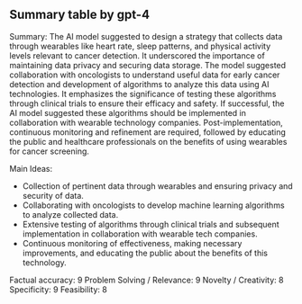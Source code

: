 ## Summary table by gpt-4
Summary: 
The AI model suggested to design a strategy that collects data through wearables like heart rate, sleep patterns, and physical activity levels relevant to cancer detection. It underscored the importance of maintaining data privacy and securing data storage. The model suggested collaboration with oncologists to understand useful data for early cancer detection and development of algorithms to analyze this data using AI technologies. It emphasizes the significance of testing these algorithms through clinical trials to ensure their efficacy and safety. If successful, the AI model suggested these algorithms should be implemented in collaboration with wearable technology companies. Post-implementation, continuous monitoring and refinement are required, followed by educating the public and healthcare professionals on the benefits of using wearables for cancer screening.

Main Ideas: 
- Collection of pertinent data through wearables and ensuring privacy and security of data.
- Collaborating with oncologists to develop machine learning algorithms to analyze collected data.
- Extensive testing of algorithms through clinical trials and subsequent implementation in collaboration with wearable tech companies.
- Continuous monitoring of effectiveness, making necessary improvements, and educating the public about the benefits of this technology.

Factual accuracy: 9
Problem Solving / Relevance: 9
Novelty / Creativity: 8
Specificity: 9
Feasibility: 8